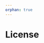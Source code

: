 ```yaml
---
orphan: true
---
```


# License

```{include} ../LICENSE

```
                                                                  
